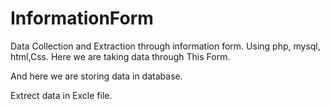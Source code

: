 # InformationForm
Data Collection and Extraction through information form. Using php, mysql, html,Css.
Here we are taking data through This Form.


And here we are storing data in database.



Extrect data in Excle file.

